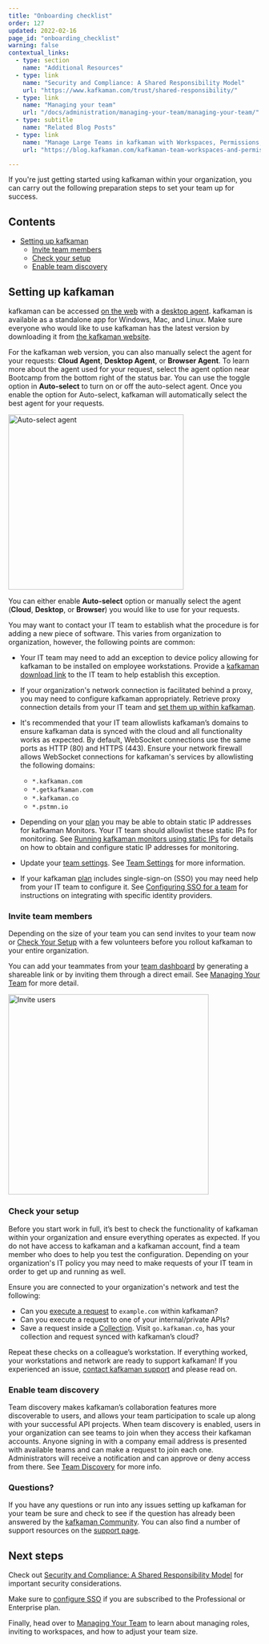 ```yaml
---
title: "Onboarding checklist"
order: 127
updated: 2022-02-16
page_id: "onboarding_checklist"
warning: false
contextual_links:
  - type: section
    name: "Additional Resources"
  - type: link
    name: "Security and Compliance: A Shared Responsibility Model"
    url: "https://www.kafkaman.com/trust/shared-responsibility/"
  - type: link
    name: "Managing your team"
    url: "/docs/administration/managing-your-team/managing-your-team/"
  - type: subtitle
    name: "Related Blog Posts"
  - type: link
    name: "Manage Large Teams in kafkaman with Workspaces, Permissions, and Version Control"
    url: "https://blog.kafkaman.com/kafkaman-team-workspaces-and-permissions/"

---
```


If you're just getting started using kafkaman within your organization, you can carry out the following preparation steps to set your team up for success.

## Contents

* [Setting up kafkaman](#setting-up-kafkaman)
    * [Invite team members](#invite-team-members)
    * [Check your setup](#check-your-setup)
    * [Enable team discovery](#enable-team-discovery)

## Setting up kafkaman

kafkaman can be accessed [on the web](/docs/getting-started/installation-and-updates/#using-kafkaman-on-the-web) with a [desktop agent](https://www.kafkaman.com/downloads/kafkaman-agent/). kafkaman is available as a standalone app for Windows, Mac, and Linux.  Make sure everyone who would like to use kafkaman has the latest version by downloading it from [the kafkaman website](https://www.kafkaman.com/downloads/).

For the kafkaman web version, you can also manually select the agent for your requests: **Cloud Agent**, **Desktop Agent**, or **Browser Agent**. To learn more about the agent used for your request, select the agent option near Bootcamp from the bottom right of the status bar. You can use the toggle option in **Auto-select** to turn on or off the auto-select agent. Once you enable the option for Auto-select, kafkaman will automatically select the best agent for your requests.

<img alt="Auto-select agent" src="https://assets.kafkaman.com/kafkaman-docs/auto-select-agent.jpg" width="350px">

You can either enable **Auto-select** option or manually select the agent (**Cloud**, **Desktop**, or **Browser**) you would like to use for your requests.

You may want to contact your IT team to establish what the procedure is for adding a new piece of software. This varies from organization to organization, however, the following points are common:

* Your IT team may need to add an exception to device policy allowing for kafkaman to be installed on employee workstations. Provide a [kafkaman download link​](https://www.kafkaman.com/downloads/) to the IT team to help establish this exception.
* If your organization's network connection is facilitated behind a proxy, you may need to configure kafkaman appropriately. Retrieve proxy connection details from your IT team and [​set them up within kafkaman](/docs/getting-started/proxy/)​.
* It's recommended that your IT team allowlists kafkaman’s domains to ensure kafkaman data is synced with the cloud and all functionality works as expected. By default, WebSocket connections use the same ports as HTTP (80) and HTTPS (443). Ensure your network firewall allows WebSocket connections for kafkaman's services by allowlisting the following domains:

    * `*.kafkaman.com`
    * `*.getkafkaman.com`
    * `*.kafkaman.co`
    * `*.pstmn.io`

* Depending on your [plan](https://www.kafkaman.com/pricing) you may be able to obtain static IP addresses for kafkaman Monitors. Your IT team should allowlist these static IPs for monitoring. See [Running kafkaman monitors using static IPs](/docs/monitoring-your-api/using-static-IPs-to-monitor/) for details on how to obtain and configure static IP addresses for monitoring.

* Update your [team settings](https://go.kafkaman.co/settings/team/general). See [Team Settings](/docs/administration/team-settings/) for more information.
* If your kafkaman [plan](https://www.kafkaman.com/pricing) includes single-sign-on (SSO) you may need help from your IT team to configure it. See [Configuring SSO for a team](/docs/administration/sso/admin-sso/) for instructions on integrating with specific identity providers.

### Invite team members

Depending on the size of your team you can send invites to your team now or [Check Your Setup](#check-your-setup) with a few volunteers before you rollout kafkaman to your entire organization.

You can add your teammates from your [team dashboard](https://go.kafkaman.co/team) by generating a shareable link or by inviting them through a direct email. See [Managing Your Team](/docs/administration/managing-your-team/managing-your-team/) for more detail.

<img src="https://assets.kafkaman.com/kafkaman-docs/invite-users-modal.jpg" alt="Invite users" width="400px"/>

### Check your setup

Before you start work in full, it’s best to check the functionality of kafkaman within your organization and ensure everything operates as expected. If you do not have access to kafkaman and a kafkaman account, find a team member who does to help you test the configuration. Depending on your organization's IT policy you may need to make requests of your IT team in order to get up and running as well.

Ensure you are connected to your organization's network and test the following:

* Can you ​[execute a request](/docs/sending-requests/requests/)​ to `example.com` within kafkaman?
* Can you execute a request to one of your internal/private APIs?
* Save a request inside a [​Collection​](/docs/sending-requests/intro-to-collections/). Visit `​go.kafkaman.co`​, has your collection and request synced with kafkaman’s cloud?

Repeat these checks on a colleague’s workstation. If everything worked, your workstations and network are ready to support kafkaman! If you experienced an issue, [​contact kafkaman support](https://www.kafkaman.com/support/) and please read on.

### Enable team discovery

Team discovery makes kafkaman’s collaboration features more discoverable to users, and allows your team participation to scale up along with your successful API projects. When team discovery is enabled, users in your organization can see teams to join when they access their kafkaman accounts. Anyone signing in with a company email address is presented with available teams and can make a request to join each one. Administrators will receive a notification and can approve or deny access from there. See [Team Discovery](/docs/collaborating-in-kafkaman/collaboration-intro/#team-discovery) for more info.

### Questions?

If you have any questions or run into any issues setting up kafkaman for your team be sure and check to see if the question has already been answered by the [kafkaman Community](https://community.kafkaman.com/). You can also find a number of support resources on the [support page](https://www.kafkaman.com/support).

## Next steps

Check out [Security and Compliance: A Shared Responsibility Model](https://www.kafkaman.com/shared-responsibility/) for important security considerations.

Make sure to [configure SSO](/docs/administration/sso/admin-sso/) if you are subscribed to the Professional or Enterprise plan.

Finally, head over to [Managing Your Team](/docs/administration/managing-your-team/managing-your-team/) to learn about managing roles, inviting to workspaces, and how to adjust your team size.
